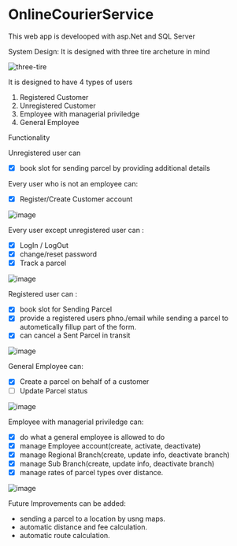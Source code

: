 # OnlineCourierService

This web app is develooped with asp.Net and SQL Server

System Design: It is designed with three tire archeture in mind

![three-tire](https://user-images.githubusercontent.com/42152227/120269345-419baf80-c2c5-11eb-9d19-61fe5c7900bc.jpg)

It is designed to have 4 types of users 

1. Registered Customer
2. Unregistered Customer
3. Employee with managerial priviledge
4. General Employee

Functionality

Unregistered user can 

- [X] book slot for sending parcel by providing additional details 

Every user who is not an employee can:
 
- [x] Register/Create Customer account

![image](https://user-images.githubusercontent.com/42152227/120270465-48c3bd00-c2c7-11eb-81f5-eaca90872c08.png)

Every user except unregistered user can :

- [x] LogIn / LogOut
- [x] change/reset password
- [x] Track a parcel

![image](https://user-images.githubusercontent.com/42152227/120270025-83792580-c2c6-11eb-854d-0720d5911537.png)

Registered user can :

- [x] book slot for Sending Parcel
- [x] provide a registered users phno./email while sending a parcel to autometically fillup part of the form. 
- [x] can cancel a Sent Parcel in transit

![image](https://user-images.githubusercontent.com/42152227/120270724-afe17180-c2c7-11eb-88b8-cb0c2ad4d091.png)
 
General Employee can: 

- [x] Create a parcel on behalf of a customer
- [ ] Update Parcel status

![image](https://user-images.githubusercontent.com/42152227/120269901-49a81f00-c2c6-11eb-8891-f2b539df359b.png)

Employee with managerial priviledge can:
- [x] do what a general employee is allowed to do
- [x] manage Employee account(create, activate, deactivate)
- [x] manage Regional Branch(create, update info, deactivate branch)
- [x] manage Sub Branch(create, update info, deactivate branch)
- [x] manage rates of parcel types over distance.

![image](https://user-images.githubusercontent.com/42152227/120269779-182f5380-c2c6-11eb-983c-38916641f800.png)

Future Improvements can be added:
- sending a parcel to a location by usng maps.
- automatic distance and fee calculation.
- automatic route calculation.
